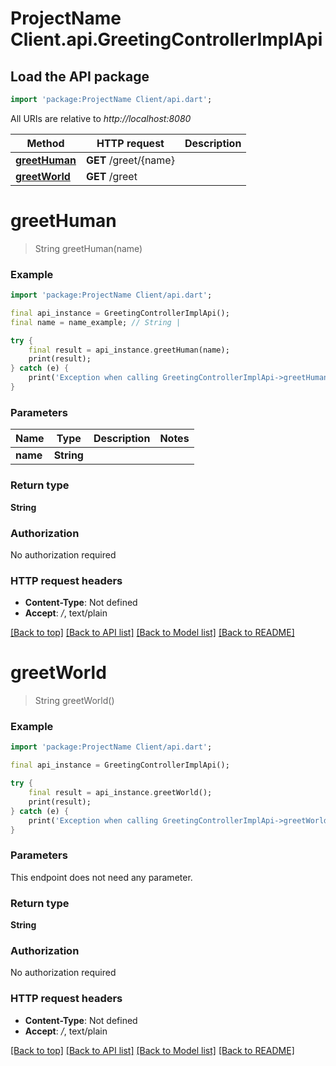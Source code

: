 # ProjectName Client.api.GreetingControllerImplApi

## Load the API package
```dart
import 'package:ProjectName Client/api.dart';
```

All URIs are relative to *http://localhost:8080*

Method | HTTP request | Description
------------- | ------------- | -------------
[**greetHuman**](GreetingControllerImplApi.md#greethuman) | **GET** /greet/{name} | 
[**greetWorld**](GreetingControllerImplApi.md#greetworld) | **GET** /greet | 


# **greetHuman**
> String greetHuman(name)



### Example
```dart
import 'package:ProjectName Client/api.dart';

final api_instance = GreetingControllerImplApi();
final name = name_example; // String | 

try {
    final result = api_instance.greetHuman(name);
    print(result);
} catch (e) {
    print('Exception when calling GreetingControllerImplApi->greetHuman: $e\n');
}
```

### Parameters

Name | Type | Description  | Notes
------------- | ------------- | ------------- | -------------
 **name** | **String**|  | 

### Return type

**String**

### Authorization

No authorization required

### HTTP request headers

 - **Content-Type**: Not defined
 - **Accept**: */*, text/plain

[[Back to top]](#) [[Back to API list]](../README.md#documentation-for-api-endpoints) [[Back to Model list]](../README.md#documentation-for-models) [[Back to README]](../README.md)

# **greetWorld**
> String greetWorld()



### Example
```dart
import 'package:ProjectName Client/api.dart';

final api_instance = GreetingControllerImplApi();

try {
    final result = api_instance.greetWorld();
    print(result);
} catch (e) {
    print('Exception when calling GreetingControllerImplApi->greetWorld: $e\n');
}
```

### Parameters
This endpoint does not need any parameter.

### Return type

**String**

### Authorization

No authorization required

### HTTP request headers

 - **Content-Type**: Not defined
 - **Accept**: */*, text/plain

[[Back to top]](#) [[Back to API list]](../README.md#documentation-for-api-endpoints) [[Back to Model list]](../README.md#documentation-for-models) [[Back to README]](../README.md)

